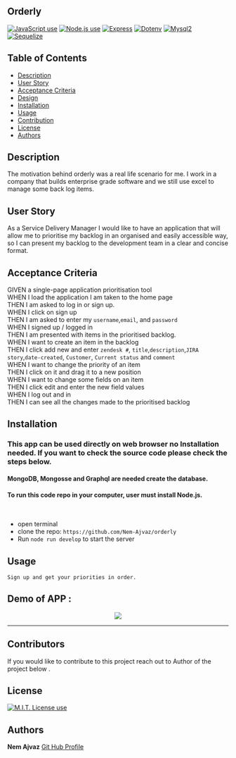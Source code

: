 ## Orderly

<a href="https://img.shields.io/badge/JavaScipt-100%25-yellow"><img alt="JavaScript use" src="https://img.shields.io/badge/JavaScipt-100%25-yellow"></a> <a href="https://img.shields.io/badge/Used-Node.js-red"><img alt="Node.js use" src="https://img.shields.io/badge/Used-Node.js-red"></a> <a href="https://img.shields.io/badge/Used-Express-orange"><img alt="Express" src="https://img.shields.io/badge/Used-Express-orange"></a> <a href="https://img.shields.io/badge/Used-Dotenv-blueviolet"><img alt="Dotenv" src="https://img.shields.io/badge/Used-Dotenv-blueviolet"></a> <a href="https://img.shields.io/badge/Used-Mysql2-informational"><img alt="Mysql2" src="https://img.shields.io/badge/Used-Mysql2-informational"></a> <a href="https://img.shields.io/badge/Used-Sequelize-success"><img alt="Sequelize" src="https://img.shields.io/badge/Used-Sequelize-success"></a>

## Table of Contents

- [Description](#description)
- [User Story](#user-story)
- [Acceptance Criteria](#acceptance-criteria)
- [Design](#design)
- [Installation](#installation)
- [Usage](#usage)
- [Contribution](#contribution)
- [License](#license)
- [Authors](#authors)

## Description

The motivation behind orderly was a real life scenario for me. I work in a company that builds enterprise grade software and we still use excel to manage some back log items.

## User Story

As a Service Delivery Manager I would like to have an application that will allow me to prioritise my backlog in an organised and easily accessible way, so I can present my backlog to the development team in a clear and concise format.

## Acceptance Criteria

GIVEN a single-page application prioritisation tool <br />
WHEN I load the application I am taken to the home page <br />
THEN I am asked to log in or sign up.<br />
WHEN I click on sign up<br />
THEN I am asked to enter my `username`,`email`, and `password` <br />
WHEN I signed up / logged in <br />
THEN I am presented with items in the prioritised backlog. <br />
WHEN I want to create an item in the backlog <br />
THEN I click add new and enter `zendesk #`, `title`,`description`,`JIRA story`,`date-created`, `Customer`, `Current status` and `comment`<br />
WHEN I want to change the priority of an item <br />
THEN I click on it and drag it to a new position <br />
WHEN I want to change some fields on an item <br />
THEN I click edit and enter the new field values <br />
WHEN I log out and in <br />
THEN I can see all the changes made to the prioritised backlog<br />

## Installation

### This app can be used directly on web browser no Installation needed. If you want to check the source code please check the steps below.

#### MongoDB, Mongosse and Graphql are needed create the database.

#### To run this code repo in your computer, user must install Node.js.

<br />

- open terminal
- clone the repo: `https://github.com/Nem-Ajvaz/orderly`
- Run `node run develop` to start the server

## Usage

```
Sign up and get your priorities in order.
```

## Demo of APP :

<p style="text-align: center">
<img src="assets/images/Orderlyuse.gif" />
</p>

---

## Contributors

If you would like to contribute to this project reach out to Author of the project below .

## License

<a href="https://img.shields.io/badge/License-MIT-brightgreen"><img alt="M.I.T. License use" src="https://img.shields.io/badge/License-MIT-brightgreen"></a>

## Authors

**Nem Ajvaz** [Git Hub Profile](https://github.com/Nem-Ajvaz)
